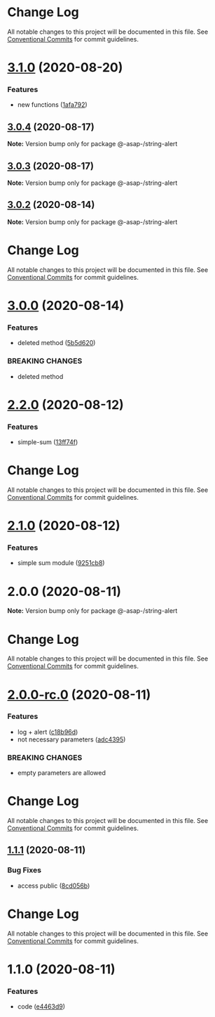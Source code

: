 # Change Log

All notable changes to this project will be documented in this file. See
[Conventional Commits](https://conventionalcommits.org) for commit guidelines.

# [3.1.0](https://github.com/AlexSav94/lerna-ci-example/compare/@-asap-/string-alert@3.0.4...@-asap-/string-alert@3.1.0) (2020-08-20)

### Features

- new functions
  ([1afa792](https://github.com/AlexSav94/lerna-ci-example/commit/1afa792bcae43feb0049da169080c04a7f0d349b))

## [3.0.4](https://github.com/AlexSav94/lerna-ci-example/compare/@-asap-/string-alert@3.0.3...@-asap-/string-alert@3.0.4) (2020-08-17)

**Note:** Version bump only for package @-asap-/string-alert

## [3.0.3](https://github.com/AlexSav94/lerna-ci-example/compare/@-asap-/string-alert@3.0.2...@-asap-/string-alert@3.0.3) (2020-08-17)

**Note:** Version bump only for package @-asap-/string-alert

## [3.0.2](https://github.com/AlexSav94/lerna-ci-example/compare/@-asap-/string-alert@3.0.0...@-asap-/string-alert@3.0.2) (2020-08-14)

**Note:** Version bump only for package @-asap-/string-alert

# Change Log

All notable changes to this project will be documented in this file. See
[Conventional Commits](https://conventionalcommits.org) for commit guidelines.

# [3.0.0](https://github.com/AlexSav94/lerna-ci-example/compare/@-asap-/string-alert@2.2.0...@-asap-/string-alert@3.0.0) (2020-08-14)

### Features

- deleted method
  ([5b5d620](https://github.com/AlexSav94/lerna-ci-example/commit/5b5d620b181270b1c2a67386d09bcca89ece3622))

### BREAKING CHANGES

- deleted method

# [2.2.0](https://github.com/AlexSav94/lerna-ci-example/compare/@-asap-/string-alert@2.1.0...@-asap-/string-alert@2.2.0) (2020-08-12)

### Features

- simple-sum
  ([13ff74f](https://github.com/AlexSav94/lerna-ci-example/commit/13ff74fa80125004bb791fdc2378db541c980313))

# Change Log

All notable changes to this project will be documented in this file. See
[Conventional Commits](https://conventionalcommits.org) for commit guidelines.

# [2.1.0](https://github.com/AlexSav94/lerna-ci-example/compare/@-asap-/string-alert@2.0.0...@-asap-/string-alert@2.1.0) (2020-08-12)

### Features

- simple sum module
  ([9251cb8](https://github.com/AlexSav94/lerna-ci-example/commit/9251cb803ca80ddca70f5d40959d6901ca480583))

# 2.0.0 (2020-08-11)

**Note:** Version bump only for package @-asap-/string-alert

# Change Log

All notable changes to this project will be documented in this file. See
[Conventional Commits](https://conventionalcommits.org) for commit guidelines.

# [2.0.0-rc.0](https://github.com/AlexSav94/lerna-ci-example/compare/@-asap-/string-alert@1.1.1...@-asap-/string-alert@2.0.0-rc.0) (2020-08-11)

### Features

- log + alert
  ([c18b96d](https://github.com/AlexSav94/lerna-ci-example/commit/c18b96d2307f53bbafff03648c222f70d73aa91f))
- not necessary parameters
  ([adc4395](https://github.com/AlexSav94/lerna-ci-example/commit/adc43958ffe5b5eed5b4d160e35b4da6550f4958))

### BREAKING CHANGES

- empty parameters are allowed

# Change Log

All notable changes to this project will be documented in this file. See
[Conventional Commits](https://conventionalcommits.org) for commit guidelines.

## [1.1.1](https://github.com/AlexSav94/lerna-ci-example/compare/@-asap-/string-alert@1.1.0...@-asap-/string-alert@1.1.1) (2020-08-11)

### Bug Fixes

- access public
  ([8cd056b](https://github.com/AlexSav94/lerna-ci-example/commit/8cd056b10477438dccaf36472aae71d24e6ec8a6))

# Change Log

All notable changes to this project will be documented in this file. See
[Conventional Commits](https://conventionalcommits.org) for commit guidelines.

# 1.1.0 (2020-08-11)

### Features

- code
  ([e4463d9](https://github.com/AlexSav94/lerna-ci-example/commit/e4463d997aac42e61cd7c46a023c2a825e55649b))
